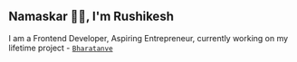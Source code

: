 ## Namaskar 🙏🏻, I'm Rushikesh

I am a Frontend Developer, Aspiring Entrepreneur, currently working on my lifetime project - [`Bharatanve`](https://bharatanve.com)
